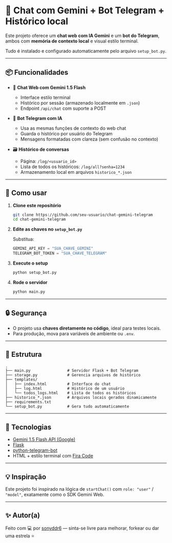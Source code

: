 # 🤖 Chat com Gemini + Bot Telegram + Histórico local

Este projeto oferece um **chat web com IA Gemini** e um **bot do Telegram**, ambos com **memória de contexto local** e visual estilo terminal.

Tudo é instalado e configurado automaticamente pelo arquivo `setup_bot.py`.

---

## 📦 Funcionalidades

- 💬 **Chat Web com Gemini 1.5 Flash**
  - Interface estilo terminal
  - Histórico por sessão (armazenado localmente em `.json`)
  - Endpoint `/api/chat` com suporte a POST
  
- 🤖 **Bot Telegram com IA**
  - Usa as mesmas funções de contexto do web chat
  - Guarda o histórico por usuário do Telegram
  - Mensagens formatadas com clareza (sem confusão no contexto)

- 🗃️ **Histórico de conversas**
  - Página: `/log/<usuario_id>`
  - Lista de todos os históricos: `/log/all?senha=1234`
  - Armazenamento local em arquivos `historico_*.json`

---

## 🚀 Como usar

1. **Clone este repositório**

   ```bash
   git clone https://github.com/seu-usuario/chat-gemini-telegram
   cd chat-gemini-telegram
   ```

2. **Edite as chaves no `setup_bot.py`**

   Substitua:
   ```python
   GEMINI_API_KEY = "SUA_CHAVE_GEMINI"
   TELEGRAM_BOT_TOKEN = "SUA_CHAVE_TELEGRAM"
   ```

3. **Execute o setup**

   ```bash
   python setup_bot.py
   ```

4. **Rode o servidor**

   ```bash
   python main.py
   ```

---

## 🔒 Segurança

- O projeto usa **chaves diretamente no código**, ideal para testes locais.
- Para produção, mova para variáveis de ambiente ou `.env`.

---

## 📁 Estrutura

```
.
├── main.py                # Servidor Flask + Bot Telegram
├── storage.py             # Gerencia arquivos de histórico
├── templates/
│   ├── index.html         # Interface do chat
│   ├── log.html           # Histórico de um usuário
│   └── todos_logs.html    # Lista de todos os históricos
├── historico_*.json       # Arquivos locais gerados dinamicamente
├── requirements.txt
└── setup_bot.py           # Gera tudo automaticamente
```

---

## 📌 Tecnologias

- [Gemini 1.5 Flash API (Google)](https://ai.google.dev/)
- [Flask](https://flask.palletsprojects.com/)
- [python-telegram-bot](https://github.com/python-telegram-bot/python-telegram-bot)
- HTML + estilo terminal com [Fira Code](https://fonts.google.com/specimen/Fira+Code)

---

## 💡 Inspiração

Este projeto foi inspirado na lógica de `startChat()` com `role: "user"` / `"model"`, exatamente como o SDK Gemini Web.

---

## ✨ Autor(a)

Feito com 💻 por [sonyddr6](https://github.com/sonyddr) — sinta-se livre para melhorar, forkear ou dar uma estrela ⭐
